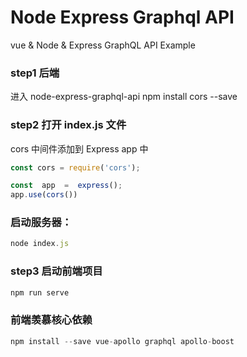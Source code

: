 # Node Express Graphql API
vue & Node & Express GraphQL API Example

### step1 后端
进入 node-express-graphql-api
npm install cors --save

### step2 打开 index.js 文件
cors 中间件添加到 Express app 中
```javaScript
const cors = require('cors');

const  app  =  express();
app.use(cors())
```

### 启动服务器：
```javaScript
node index.js
```

### step3 启动前端项目
```javaScript
npm run serve
```

### 前端羡慕核心依赖
```javaScript
npm install --save vue-apollo graphql apollo-boost
```